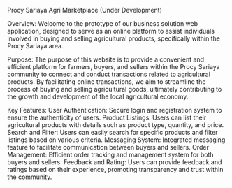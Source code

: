 Procy Sariaya Agri Marketplace (Under Development)

Overview:
Welcome to the prototype of our business solution web application, designed to serve as an online platform to assist individuals involved in buying and selling agricultural products, specifically within the Procy Sariaya area.

Purpose:
The purpose of this website is to provide a convenient and efficient platform for farmers, buyers, and sellers within the Procy Sariaya community to connect and conduct transactions related to agricultural products. By facilitating online transactions, we aim to streamline the process of buying and selling agricultural goods, ultimately contributing to the growth and development of the local agricultural economy.

Key Features: 
User Authentication: Secure login and registration system to ensure the authenticity of users. 
Product Listings: Users can list their agricultural products with details such as product type, quantity, and price. 
Search and Filter: Users can easily search for specific products and filter listings based on various criteria. 
Messaging System: Integrated messaging feature to facilitate communication between buyers and sellers. 
Order Management: Efficient order tracking and management system for both buyers and sellers. 
Feedback and Rating: Users can provide feedback and ratings based on their experience, promoting transparency and trust within the community.
